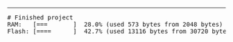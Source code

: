 ---
<pre>
# Finished project
RAM:   [===       ]  28.0% (used 573 bytes from 2048 bytes)
Flash: [====      ]  42.7% (used 13116 bytes from 30720 bytes)
</pre>
